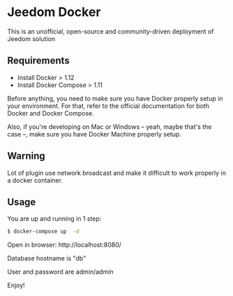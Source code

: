 # Jeedom Docker

This is an unofficial, open-source and community-driven deployment of Jeedom solution

## Requirements

* Install Docker > 1.12
* Install Docker Compose > 1.11

Before anything, you need to make sure you have Docker properly setup in your environment. For that, refer to the official documentation for both Docker and Docker Compose. 

Also, if you're developing on Mac or Windows – yeah, maybe that's the case –, make sure you have Docker Machine properly setup.

## Warning

Lot of plugin use network broadcast and make it difficult to work properly in a docker container. 

## Usage

You are up and running in 1 step:
```sh
$ docker-compose up  -d 
```
Open in browser: http://localhost:8080/

Database hostname is "db"

User and password are admin/admin

Enjoy!
